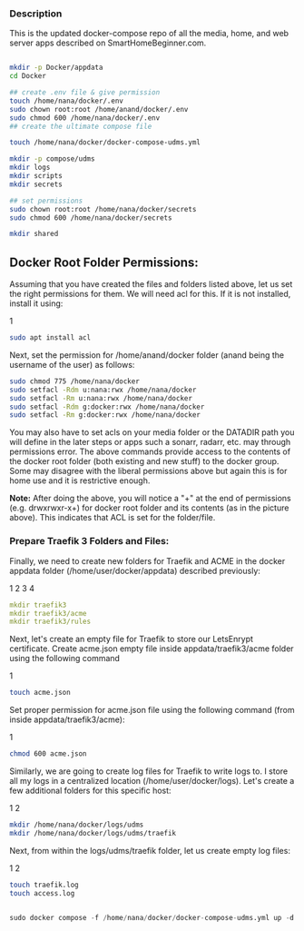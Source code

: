 ### **Description**

This is the updated docker-compose repo of all the media, home, and web server apps described on SmartHomeBeginner.com. 


```bash

mkdir -p Docker/appdata
cd Docker

## create .env file & give permission
touch /home/nana/docker/.env
sudo chown root:root /home/anand/docker/.env
sudo chmod 600 /home/nana/docker/.env
## create the ultimate compose file

touch /home/nana/docker/docker-compose-udms.yml

mkdir -p compose/udms
mkdir logs
mkdir scripts
mkdir secrets

## set permissions
sudo chown root:root /home/nana/docker/secrets
sudo chmod 600 /home/nana/docker/secrets

mkdir shared
```


## **Docker Root Folder Permissions:**

Assuming that you have created the files and folders listed above, let us set the right permissions for them. We will need acl for this. If it is not installed, install it using:

1
```bash
sudo apt install acl
```
Next, set the permission for /home/anand/docker folder (anand being the username of the user) as follows:

```bash
sudo chmod 775 /home/nana/docker
sudo setfacl -Rdm u:nana:rwx /home/nana/docker
sudo setfacl -Rm u:nana:rwx /home/nana/docker
sudo setfacl -Rdm g:docker:rwx /home/nana/docker
sudo setfacl -Rm g:docker:rwx /home/nana/docker
```

You may also have to set acls on your media folder or the DATADIR path you will define in the later steps or apps such a sonarr, radarr, etc. may through permissions error.
The above commands provide access to the contents of the docker root folder (both existing and new stuff) to the docker group. Some may disagree with the liberal permissions above but again this is for home use and it is restrictive enough.

**Note:** After doing the above, you will notice a "+" at the end of permissions (e.g. drwxrwxr-x+) for docker root folder and its contents (as in the picture above). This indicates that ACL is set for the folder/file.

### **Prepare Traefik 3 Folders and Files:**

Finally, we need to create new folders for Traefik and ACME in the docker appdata folder (/home/user/docker/appdata) described previously:

1
2
3
4
```yml
mkdir traefik3
mkdir traefik3/acme
mkdir traefik3/rules
```

Next, let's create an empty file for Traefik to store our LetsEnrypt certificate. Create acme.json empty file inside appdata/traefik3/acme folder using the following command

1
```bash
touch acme.json
```
Set proper permission for acme.json file using the following command (from inside appdata/traefik3/acme):

1
```bash
chmod 600 acme.json
```


Similarly, we are going to create log files for Traefik to write logs to. I store all my logs in a centralized location (/home/user/docker/logs). Let's create a few additional folders for this specific host:

1
2
```bash
mkdir /home/nana/docker/logs/udms
mkdir /home/nana/docker/logs/udms/traefik
```
Next, from within the logs/udms/traefik folder, let us create empty log files:

1
2
```bash
touch traefik.log
touch access.log
```

```py

sudo docker compose -f /home/nana/docker/docker-compose-udms.yml up -d
```